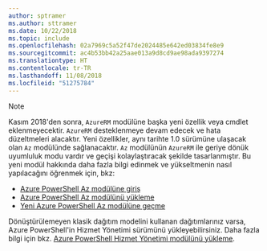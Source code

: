 ```yaml
---
author: sptramer
ms.author: sttramer
ms.date: 10/22/2018
ms.topic: include
ms.openlocfilehash: 02a7969c5a52f47de2024485e642ed03834fe8e9
ms.sourcegitcommit: ac4b53bb42a25aae013a9d8cd9ae98ada9397274
ms.translationtype: HT
ms.contentlocale: tr-TR
ms.lasthandoff: 11/08/2018
ms.locfileid: "51275784"
---
```

> [!NOTE]
> 
> Kasım 2018'den sonra, `AzureRM` modülüne başka yeni özellik veya cmdlet eklenmeyecektir. `AzureRM` desteklenmeye devam edecek ve hata düzeltmeleri alacaktır. Yeni özellikler, aynı tarihte 1.0 sürümüne ulaşacak olan `Az` modülünde sağlanacaktır. `Az` modülünün `AzureRM` ile geriye dönük uyumluluk modu vardır ve geçişi kolaylaştıracak şekilde tasarlanmıştır. Bu yeni modül hakkında daha fazla bilgi edinmek ve yükseltmenin nasıl yapılacağını öğrenmek için, bkz:
>
> * [Azure PowerShell Az modülüne giriş](/powershell/azure/new-azureps-module-az)
> * [Azure PowerShell Az modülünü yükleme](/powershell/azure/install-az-ps)
> * [Yeni Azure PowerShell Az modülüne geçme](/powershell/azure/migrate-from-azurerm-to-az)
>
> Dönüştürülemeyen klasik dağıtım modelini kullanan dağıtımlarınız varsa, Azure PowerShell'in Hizmet Yönetimi sürümünü yükleyebilirsiniz. Daha fazla bilgi için bkz. [Azure PowerShell Hizmet Yönetimi modülünü yükleme](/powershell/azure/servicemanagement/install-azure-ps).
